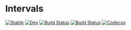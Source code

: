 # Intervals

[![Stable](https://img.shields.io/badge/docs-stable-blue.svg)](https://reallyasi9.github.io/Intervals.jl/stable)
[![Dev](https://img.shields.io/badge/docs-dev-blue.svg)](https://reallyasi9.github.io/Intervals.jl/dev)
[![Build Status](https://travis-ci.com/reallyasi9/Intervals.jl.svg?branch=master)](https://travis-ci.com/reallyasi9/Intervals.jl)
[![Build Status](https://ci.appveyor.com/api/projects/status/github/reallyasi9/Intervals.jl?svg=true)](https://ci.appveyor.com/project/reallyasi9/Intervals-jl)
[![Codecov](https://codecov.io/gh/reallyasi9/Intervals.jl/branch/master/graph/badge.svg)](https://codecov.io/gh/reallyasi9/Intervals.jl)
